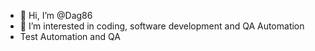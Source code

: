 - 👋 Hi, I’m @Dag86
- 👀 I’m interested in coding, software development and QA Automation
-    Test Automation and QA 
<!---
Dag86/Dag86 is a ✨ special ✨ repository because its `README.md` (this file) appears on your GitHub profile.
You can click the Preview link to take a look at your changes.
--->
